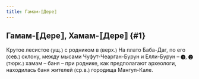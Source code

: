 ```yaml
---
title: Гамам-⟦Дере⟧
---
```

## Гамам-⟦Дере⟧, Хамам-⟦Дере⟧ {#1}

Крутое лесистое ⦅ущ.⦆ с родником в ⦅верх.⦆ На плато Баба-Даг, по его ⦅сев.⦆ склону, между мысами Чуфут-Чеарган-Бурун и Елли-Бурун – ❶, ❷ ⦅тюрк.⦆ хамам – баня – при роднике, как предполагают археологи, находилась баня жителей ⦅ср.в.⦆ городища Мангуп-Кале.
